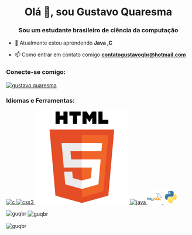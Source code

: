 <h1 align="center">Olá 👋, sou Gustavo Quaresma</h1>
<h3 align="center">Sou um estudante brasileiro de ciência da computação</h3>

- 🌱 Atualmente estou aprendendo **Java ,C**

- 📫 Como entrar em contato comigo **contatogustavoqbr@hotmail.com**

<h3 align="left">Conecte-se comigo:</h3>
<p align="left">
<a href="https: //linkedin.com/in/gustavo quaresma" target="blank"><img align="center" src="https://raw.githubusercontent.com/rahuldkjain/github-profile-readme-generator/master/src /images/icons/Social/linked-in-alt.svg" alt="gustavo quaresma" height="30" width="40" /></a>
</p>

<h3 align="left">Idiomas e Ferramentas:</h3>
<p align="left"> <a href="https://www.cprogramming.com/" target="_blank" rel="noreferrer"> <img src="https:/ /raw.githubusercontent.com/devicons/devicon/master/icons/c/c-original.svg" alt="c" width="40" height="40"/> </a> <a href="https ://www.w3schools.com/css/" target="_blank" rel="noreferrer"> <img src="https://raw.githubusercontent.com/devicons/devicon/master/icons/css3/css3- original-wordmark.svg" alt="css3" width="40" height="40"/> </a> <a href="https://www.w3.org/html/" target="_blank" rel="noreferrer"> <img src="https://raw.githubusercontent.com/devicons/devicon/master/icons/html5/html5-original-wordmark.svg" alt="html5" largura="40" altura ="40"/> </a> <a href="https://www.java.com" target="_blank" rel="noreferrer"> <img src="https://raw.githubusercontent.com /devicons/devicon/master/icons/java/java-original.svg" alt="java" width="40" height="40"/> </a> <a href="https://www.mysql .com/" target="_blank" rel="noreferrer"> <img src="https://raw.githubusercontent.com/devicons/devicon/master/icons/mysql/mysql-original-wordmark.svg" alt= "mysql" width="40" height="40"/> </a> <a href="https://www.python.org" target="_blank" rel="noreferrer"> <img src=" https://raw.githubusercontent.com/devicons/devicon/master/icons/python/python-original.svg" alt="python" width="40" height="40"/> </a> </p>

<p><img align="left" src="https://github-readme-stats. vercel.app/api/top-langs?username=guqbr&show_icons=true&locale=en&layout=compact" alt="guqbr" /></p>

<p> <img align="center" src="https:// github-readme-stats.vercel.app/api?username=guqbr&show_icons=true&locale=en" alt="guqbr" /></p>

<p><img align="center" src="https://github- readme-streak-stats.herokuapp.com/?user=guqbr&" alt="guqbr" /></p>

